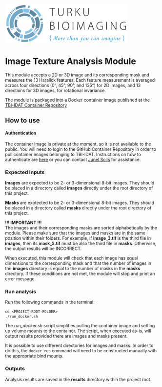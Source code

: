 
<img src="images\BioImaging_logo_posa_vaaka.jpg" alt="drawing" width="400"/>

# Image Texture Analysis Module

This module accepts a 2D or 3D image and its corresponding mask and measures the 13 Haralick features. Each feature measurement is averaged across four directions (0°, 45°, 90°, and 135°) for 2D images, and 13 directions for 3D images, for rotational invariance.

The module is packaged into a Docker container image published at the [TBI-IDAT Container Repository](https://github.com/Turku-BioImaging/idt-texture-analysis/pkgs/container/idt-texture-analysis)

## How to use

#### Authentication

The container image is private at the moment, so it is not available to the public. You will need to login to the GitHub Container Repository in order to pull container images belonging to TBI-IDAT. Instructions on how to authenticate are [here](https://docs.github.com/en/packages/working-with-a-github-packages-registry/working-with-the-container-registry) or you can contact [Junel Solis](mailto:junel.solis@abo.fi) for assistance.

### Expected Inputs

**Images** are expected to be 2- or 3-dimensional 8-bit images. They should be placed in a directory called **images** directly under the root directory of this project.

**Masks** are exptected to be 2- or 3-dimensional 8-bit images. They should be placed in a directory called **masks** directly under the root directory of this project.

**!!! IMPORTANT !!!**  
The images and their corresponding masks are sorted alphabetically by the module. Please make sure that the images and masks are in the same position within their folders. For example, if **image_3.tif** is the third file in **images**, then its **mask_3.tif** must be also the third file in **masks**. Otherwise, the output results will be INCORRECT.

When executed, this module will check that each image has equal dimensions to the corresponding mask and that the number of images in the **images** directory is equal to the number of masks in the **masks** directory. If these conditions are not met, the module will stop and print an error message.

### Run analysis

Run the following commands in the terminal:

```
cd <PROJECT-ROOT-FOLDER>
./run_docker.sh
```

The _run_docker.sh_ script simplifies pulling the container image and setting up volume mounts to the container. The script, when executed as-is, will output results provided there are images and masks present.

It is possible to use different directories for images and masks. In order to do this, the `docker run` command will need to be constructed manually with the appropriate bind mounts.

### Outputs

Analysis results are saved in the **results** directory within the project root.
